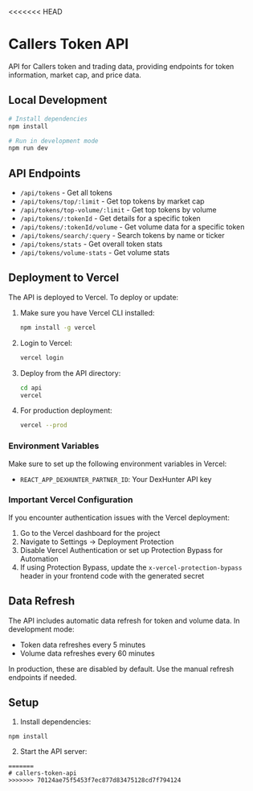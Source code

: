 <<<<<<< HEAD
# Callers Token API

API for Callers token and trading data, providing endpoints for token information, market cap, and price data.

## Local Development

```bash
# Install dependencies
npm install

# Run in development mode
npm run dev
```

## API Endpoints

- `/api/tokens` - Get all tokens
- `/api/tokens/top/:limit` - Get top tokens by market cap
- `/api/tokens/top-volume/:limit` - Get top tokens by volume
- `/api/tokens/:tokenId` - Get details for a specific token
- `/api/tokens/:tokenId/volume` - Get volume data for a specific token
- `/api/tokens/search/:query` - Search tokens by name or ticker
- `/api/tokens/stats` - Get overall token stats
- `/api/tokens/volume-stats` - Get volume stats

## Deployment to Vercel

The API is deployed to Vercel. To deploy or update:

1. Make sure you have Vercel CLI installed:
   ```bash
   npm install -g vercel
   ```

2. Login to Vercel:
   ```bash
   vercel login
   ```

3. Deploy from the API directory:
   ```bash
   cd api
   vercel
   ```

4. For production deployment:
   ```bash
   vercel --prod
   ```

### Environment Variables

Make sure to set up the following environment variables in Vercel:

- `REACT_APP_DEXHUNTER_PARTNER_ID`: Your DexHunter API key

### Important Vercel Configuration

If you encounter authentication issues with the Vercel deployment:

1. Go to the Vercel dashboard for the project
2. Navigate to Settings → Deployment Protection
3. Disable Vercel Authentication or set up Protection Bypass for Automation
4. If using Protection Bypass, update the `x-vercel-protection-bypass` header in your frontend code with the generated secret

## Data Refresh

The API includes automatic data refresh for token and volume data. In development mode:

- Token data refreshes every 5 minutes
- Volume data refreshes every 60 minutes

In production, these are disabled by default. Use the manual refresh endpoints if needed.

## Setup

1. Install dependencies:
```
npm install
```

2. Start the API server:
```
=======
# callers-token-api
>>>>>>> 70124ae75f5453f7ec877d83475128cd7f794124
